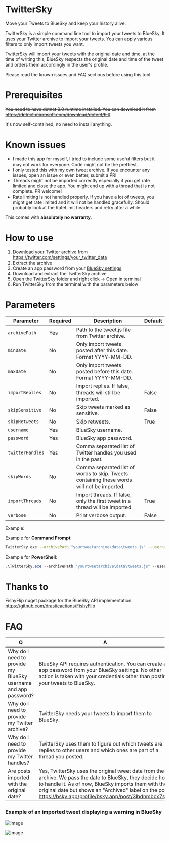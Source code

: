 # TwitterSky

Move your Tweets to BlueSky and keep your history alive.

TwitterSky is a simple command line tool to import your tweets to BlueSky. It uses your Twitter archive to import your tweets. 
You can apply various filters to only import tweets you want.

TwitterSky will import your tweets with the original date and time, at the time of writing this, BlueSky respects the original date and time of the tweet and orders them accordingly in the user's profile.

Please read the known issues and FAQ sections before using this tool.

# Prerequisites
~~You need to have dotnet 9.0 runtime installed. You can download it from https://dotnet.microsoft.com/download/dotnet/9.0~~ 

It's now self-contained, no need to install anything.

# Known issues
- I made this app for myself, I tried to include some useful filters but it may not work for everyone. Code might not be the prettiest.
- I only tested this with my own tweet archive. If you encounter any issues, open an issue or even better, submit a PR!
- Threads might not be imported correctly especially if you get rate limited and close the app. You might end up with a thread that is not complete. PR welcome!
- Rate limiting is not handled properly. If you have a lot of tweets, you might get rate limited and it will not be handled gracefully. Should probably look at the RateLimit headers and retry after a while.

This comes with **absolutely no warranty**.

# How to use
1. Download your Twitter archive from https://twitter.com/settings/your_twitter_data
2. Extract the archive
3. Create an app password from your [BlueSky settings](https://bsky.app/settings/app-passwords)
4. Download and extract the TwitterSky archive
5. Open the TwitterSky folder and right click -> Open in terminal
5. Run TwitterSky from the terminal with the parameters below

# Parameters

| Parameter       | Required | Description                                                                 | Default |
|-----------------|----------|-----------------------------------------------------------------------------|---------|
| `archivePath`   | Yes      | Path to the tweet.js file from Twitter archive.                             |         |
| `minDate`       | No       | Only import tweets posted after this date. Format YYYY-MM-DD.               |         |
| `maxDate`       | No       | Only import tweets posted before this date. Format YYYY-MM-DD.              |         |
| `importReplies` | No       | Import replies. If false, threads will still be imported.                   | False   |
| `skipSensitive` | No       | Skip tweets marked as sensitive.                                            | False   |
| `skipRetweets`  | No       | Skip retweets.                                                              | True    |
| `username`      | Yes      | BlueSky username.                                                           |         |
| `password`      | Yes      | BlueSky app password.                                                       |         |
| `twitterHandles`| Yes      | Comma separated list of Twitter handles you used in the past.               |         |
| `skipWords`     | No       | Comma separated list of words to skip. Tweets containing these words will not be imported. |         |
| `importThreads` | No       | Import threads. If false, only the first tweet in a thread will be imported. |  True       |
| `verbose`       | No       | Print verbose output.                                                       | False   |

Example:

Example for **Command Prompt**:
```bash
TwitterSky.exe --archivePath "yourtweetarchive\data\tweets.js" --username "yourbskyusername.bsky.social" --password "yourapppassword" --twitterHandles "handle1,handle2" --minDate "2012-10-10" --skipWords "pizza,hungry,money" --verbose
```

Example for **PowerShell**:

```powershell
.\TwitterSky.exe --archivePath "yourtweetarchive\data\tweets.js" --username "yourbskyusername.bsky.social" --password "yourapppassword" --twitterHandles "handle1,handle2" --minDate "2012-10-10" --skipWords "pizza,hungry,money" --verbose
```

# Thanks to
FishyFlip nuget package for the BlueSky API implementation. https://github.com/drasticactions/FishyFlip

# FAQ

| **Q** | **A** |
|-------|-------|
| Why do I need to provide my BlueSky username and app password? | BlueSky API requires authentication. You can create an app password from your BlueSky settings. No other action is taken with your credentials other than posting your tweets to BlueSky. |
| Why do I need to provide my Twitter archive? | TwitterSky needs your tweets to import them to BlueSky. |
| Why do I need to provide my Twitter handles? | TwitterSky uses them to figure out which tweets are replies to other users and which ones are part of a thread you posted. |
| Are posts imported with the original date? | Yes, TwitterSky uses the original tweet date from the archive. We pass the date to BlueSky, they decide how to handle it. As of now, BlueSky imports them with the original date but shows an "Archived" label on the post. https://bsky.app/profile/bsky.app/post/3lbdnmbcx7s2u |

### Example of an imported tweet displaying a warning in BlueSky
![image](https://github.com/user-attachments/assets/3d95efd7-cfd5-4c2c-aa78-27817041b11b)

![image](https://github.com/user-attachments/assets/40e54ae2-d170-48e4-9a3a-7ed590d3b8f8)
